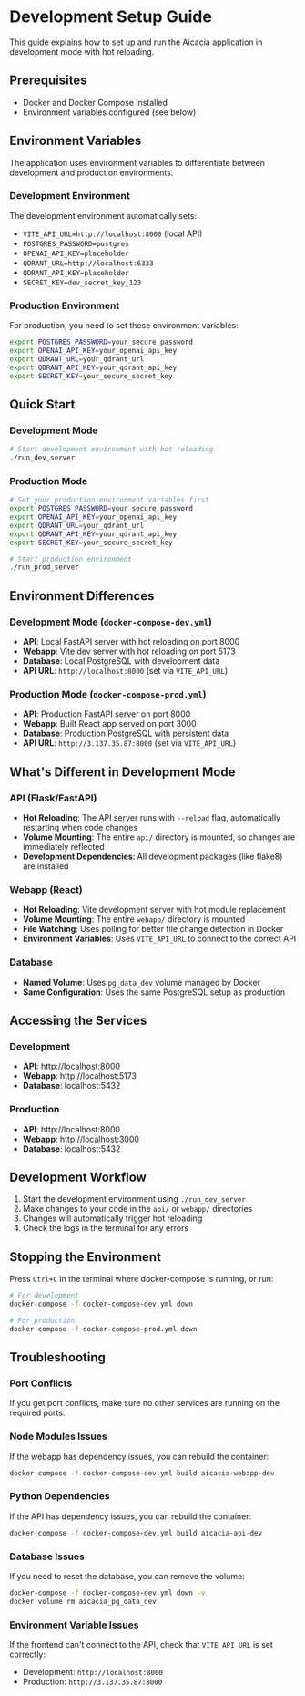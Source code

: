 # Development Setup Guide

This guide explains how to set up and run the Aicacia application in development mode with hot reloading.

## Prerequisites

- Docker and Docker Compose installed
- Environment variables configured (see below)

## Environment Variables

The application uses environment variables to differentiate between development and production environments.

### Development Environment
The development environment automatically sets:
- `VITE_API_URL=http://localhost:8000` (local API)
- `POSTGRES_PASSWORD=postgres`
- `OPENAI_API_KEY=placeholder`
- `QDRANT_URL=http://localhost:6333`
- `QDRANT_API_KEY=placeholder`
- `SECRET_KEY=dev_secret_key_123`

### Production Environment
For production, you need to set these environment variables:
```bash
export POSTGRES_PASSWORD=your_secure_password
export OPENAI_API_KEY=your_openai_api_key
export QDRANT_URL=your_qdrant_url
export QDRANT_API_KEY=your_qdrant_api_key
export SECRET_KEY=your_secure_secret_key
```

## Quick Start

### Development Mode
```bash
# Start development environment with hot reloading
./run_dev_server
```

### Production Mode
```bash
# Set your production environment variables first
export POSTGRES_PASSWORD=your_secure_password
export OPENAI_API_KEY=your_openai_api_key
export QDRANT_URL=your_qdrant_url
export QDRANT_API_KEY=your_qdrant_api_key
export SECRET_KEY=your_secure_secret_key

# Start production environment
./run_prod_server
```

## Environment Differences

### Development Mode (`docker-compose-dev.yml`)
- **API**: Local FastAPI server with hot reloading on port 8000
- **Webapp**: Vite dev server with hot reloading on port 5173
- **Database**: Local PostgreSQL with development data
- **API URL**: `http://localhost:8000` (set via `VITE_API_URL`)

### Production Mode (`docker-compose-prod.yml`)
- **API**: Production FastAPI server on port 8000
- **Webapp**: Built React app served on port 3000
- **Database**: Production PostgreSQL with persistent data
- **API URL**: `http://3.137.35.87:8000` (set via `VITE_API_URL`)

## What's Different in Development Mode

### API (Flask/FastAPI)
- **Hot Reloading**: The API server runs with `--reload` flag, automatically restarting when code changes
- **Volume Mounting**: The entire `api/` directory is mounted, so changes are immediately reflected
- **Development Dependencies**: All development packages (like flake8) are installed

### Webapp (React)
- **Hot Reloading**: Vite development server with hot module replacement
- **Volume Mounting**: The entire `webapp/` directory is mounted
- **File Watching**: Uses polling for better file change detection in Docker
- **Environment Variables**: Uses `VITE_API_URL` to connect to the correct API

### Database
- **Named Volume**: Uses `pg_data_dev` volume managed by Docker
- **Same Configuration**: Uses the same PostgreSQL setup as production

## Accessing the Services

### Development
- **API**: http://localhost:8000
- **Webapp**: http://localhost:5173
- **Database**: localhost:5432

### Production
- **API**: http://localhost:8000
- **Webapp**: http://localhost:3000
- **Database**: localhost:5432

## Development Workflow

1. Start the development environment using `./run_dev_server`
2. Make changes to your code in the `api/` or `webapp/` directories
3. Changes will automatically trigger hot reloading
4. Check the logs in the terminal for any errors

## Stopping the Environment

Press `Ctrl+C` in the terminal where docker-compose is running, or run:

```bash
# For development
docker-compose -f docker-compose-dev.yml down

# For production
docker-compose -f docker-compose-prod.yml down
```

## Troubleshooting

### Port Conflicts
If you get port conflicts, make sure no other services are running on the required ports.

### Node Modules Issues
If the webapp has dependency issues, you can rebuild the container:
```bash
docker-compose -f docker-compose-dev.yml build aicacia-webapp-dev
```

### Python Dependencies
If the API has dependency issues, you can rebuild the container:
```bash
docker-compose -f docker-compose-dev.yml build aicacia-api-dev
```

### Database Issues
If you need to reset the database, you can remove the volume:
```bash
docker-compose -f docker-compose-dev.yml down -v
docker volume rm aicacia_pg_data_dev
```

### Environment Variable Issues
If the frontend can't connect to the API, check that `VITE_API_URL` is set correctly:
- Development: `http://localhost:8000`
- Production: `http://3.137.35.87:8000` 